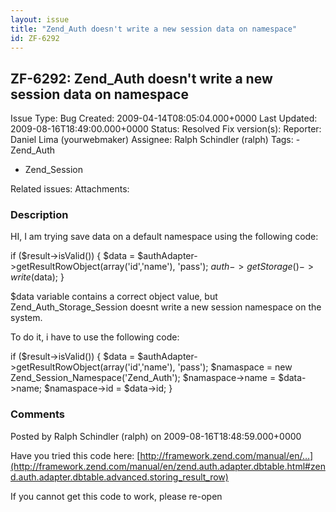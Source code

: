 ```yaml
---
layout: issue
title: "Zend_Auth doesn't write a new session data on namespace"
id: ZF-6292
---
```


ZF-6292: Zend\_Auth doesn't write a new session data on namespace
-----------------------------------------------------------------

 Issue Type: Bug Created: 2009-04-14T08:05:04.000+0000 Last Updated: 2009-08-16T18:49:00.000+0000 Status: Resolved Fix version(s): 
 Reporter:  Daniel Lima (yourwebmaker)  Assignee:  Ralph Schindler (ralph)  Tags: - Zend\_Auth
- Zend\_Session
 
 Related issues: 
 Attachments: 
### Description

HI, I am trying save data on a default namespace using the following code:

if ($result->isValid()) { $data = $authAdapter->getResultRowObject(array('id','name'), 'pass'); $auth->getStorage()->write($data); }

$data variable contains a correct object value, but Zend\_Auth\_Storage\_Session doesnt write a new session namespace on the system.

To do it, i have to use the following code:

if ($result->isValid()) { $data = $authAdapter->getResultRowObject(array('id','name'), 'pass'); $namaspace = new Zend\_Session\_Namespace('Zend\_Auth'); $namaspace->name = $data->name; $namaspace->id = $data->id; }

 

 

### Comments

Posted by Ralph Schindler (ralph) on 2009-08-16T18:48:59.000+0000

Have you tried this code here: [http://framework.zend.com/manual/en/…](http://framework.zend.com/manual/en/zend.auth.adapter.dbtable.html#zend.auth.adapter.dbtable.advanced.storing_result_row)

If you cannot get this code to work, please re-open

 

 